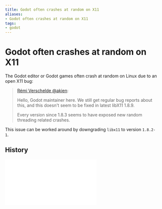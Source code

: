 ```yaml
---
title: Godot often crashes at random on X11
aliases:
- Godot often crashes at random on X11
tags:
- godot
---
```


# Godot often crashes at random on X11

The Godot editor or Godot games often crash at random on Linux due to an open X11 bug:

> [Rémi Verschelde @akien](https://gitlab.freedesktop.org/xorg/lib/libx11/-/issues/199#note_2393821):
>
> Hello, Godot maintainer here. We still get regular bug reports about this, and this doesn't seem to be fixed in latest libX11 1.8.9.
>
> Every version since 1.8.3 seems to have exposed new random threading related crashes.

This issue can be worked around by downgrading `libx11` to version `1.8.2-1`.

## History

![20240805225007](../entries/20240805225007.md)